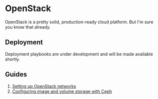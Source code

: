 # OpenStack

OpenStack is a pretty solid, production-ready cloud platform. But I'm sure you know that already.

## Deployment

Deployment playbooks are under development and will be made available shortly.

## Guides

1. [Setting up OpenStack networks](https://github.com/rudimk/eurus-fabric-playbooks/blob/master/openstack/guides/setting-up-openstack-networks.md)
2. [Configuring image and volume storage with Ceph](https://github.com/rudimk/eurus-fabric-playbooks/blob/master/openstack/guides/image-volume-storage-ceph.md)